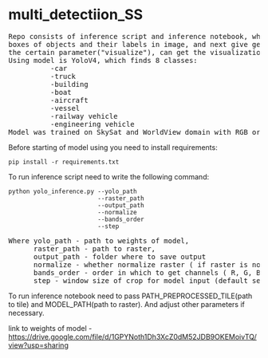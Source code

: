 # multi_detectiion_SS
<pre>
Repo consists of inference script and inference notebook, which get satellite image and find coordinates of 
boxes of objects and their labels in image, and next give geojson with coordinates and labels. Also if set
the certain parameter("visualize"), can get the visualization of the predictions.
Using model is YoloV4, which finds 8 classes:
          -car
          -truck
          -building
          -boat
          -aircraft
          -vessel
          -railway vehicle
          -engineering vehicle
Model was trained on SkySat and WorldView domain with RGB order of channels. So better predictions will be on the same domains and order.
</pre>
Before starting of model using you need to install requirements:
```
pip install -r requirements.txt
```
To run inference script need to write the following command:

```
python yolo_inference.py --yolo_path
                         --raster_path
                         --output_path
                         --normalize
                         --bands_order
                         --step
```
<pre>
Where yolo_path - path to weights of model, 
      raster_path - path to raster,
      output_path - folder where to save output
      normalize - whether normalize raster ( if raster is not 8-bit - True)
      bands_order - order in which to get channels ( R, G, B needed)
      step - window size of crop for model input (default setting = 512)
</pre>

To run inference notebook need to pass PATH_PREPROCESSED_TILE(path to tile) and MODEL_PATH(path to raster). And adjust other parameters if necessary.

link to weights of model - https://drive.google.com/file/d/1GPYNoth1Dh3XcZ0dM52JDB9OKEMoivTQ/view?usp=sharing

      
      
